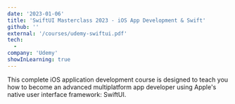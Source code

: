 ```yaml
---
date: '2023-01-06'
title: 'SwiftUI Masterclass 2023 - iOS App Development & Swift'
github: ''
external: '/courses/udemy-swiftui.pdf'
tech:
  -
company: 'Udemy'
showInLearning: true
---
```


This complete iOS application development course is designed to teach you how to become an advanced multiplatform app developer using Apple's native user interface framework: SwiftUI.
